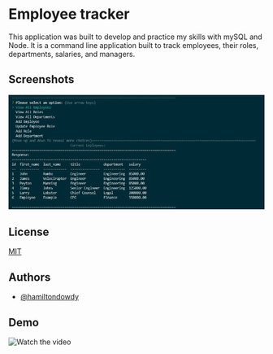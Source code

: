 
# Employee tracker

This application was built to develop and practice my skills with mySQL and Node. It is a command line application built to track employees, their roles, departments, salaries, and managers. 




## Screenshots

![App Screenshot](./img/employeetracker.png)


## License

[MIT](https://choosealicense.com/licenses/mit/)


## Authors

- [@hamiltondowdy](https://www.github.com/hamiltondowdy)


## Demo

![Watch the video](https://drive.google.com/file/d/105jmChb8C6Smh-xClhma72FLFVYgJMKn/view)
